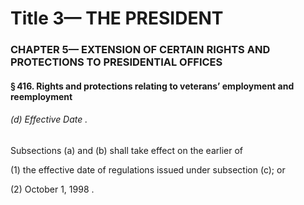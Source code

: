 
# Title 3— THE PRESIDENT
### CHAPTER 5— EXTENSION OF CERTAIN RIGHTS AND PROTECTIONS TO PRESIDENTIAL OFFICES
#### § 416. Rights and protections relating to veterans’ employment and reemployment
###### (d) Effective Date .

Subsections (a) and (b) shall take effect on the earlier of

(1) the effective date of regulations issued under subsection (c); or

(2) October 1, 1998 .
